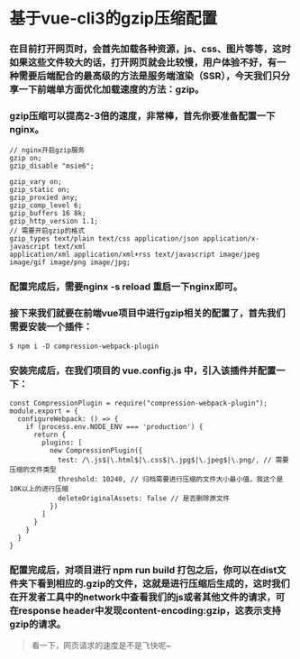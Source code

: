 # 基于vue-cli3的gzip压缩配置

### 在目前打开网页时，会首先加载各种资源，js、css、图片等等，这时如果这些文件较大的话，打开网页就会比较慢，用户体验不好，有一种需要后端配合的最高级的方法是服务端渲染（SSR），今天我们只分享一下前端单方面优化加载速度的方法：gzip。

### gzip压缩可以提高2-3倍的速度，非常棒，首先你要准备配置一下nginx。

    // nginx开启gzip服务
    gzip on;
    gzip_disable "msie6";

    gzip_vary on;
    gzip_static on;
    gzip_proxied any;
    gzip_comp_level 6;
    gzip_buffers 16 8k;
    gzip_http_version 1.1;
    // 需要开启gzip的格式
    gzip_types text/plain text/css application/json application/x-javascript text/xml 
    application/xml application/xml+rss text/javascript image/jpeg image/gif image/png image/jpg;
### 配置完成后，需要nginx -s reload 重启一下nginx即可。

### 接下来我们就要在前端vue项目中进行gzip相关的配置了，首先我们需要安装一个插件：
    $ npm i -D compression-webpack-plugin
### 安装完成后，在我们项目的 vue.config.js 中，引入该插件并配置一下：
    const CompressionPlugin = require("compression-webpack-plugin");
    module.export = {
      configureWebpack: () => {
        if (process.env.NODE_ENV === 'production') {
          return {
            plugins: [
              new CompressionPlugin({
                test: /\.js$|\.html$|\.css$|\.jpg$|\.jpeg$|\.png/, // 需要压缩的文件类型
                threshold: 10240, // 归档需要进行压缩的文件大小最小值，我这个是10K以上的进行压缩
                deleteOriginalAssets: false // 是否删除原文件
              })
            ]
          }
        }
      }
    }
### 配置完成后，对项目进行 npm run build 打包之后，你可以在dist文件夹下看到相应的.gzip的文件，这就是进行压缩后生成的，这时我们在开发者工具中的network中查看我们的js或者其他文件的请求，可在response header中发现content-encoding:gzip，这表示支持gzip的请求。

> 看一下，网页请求的速度是不是飞快呢~